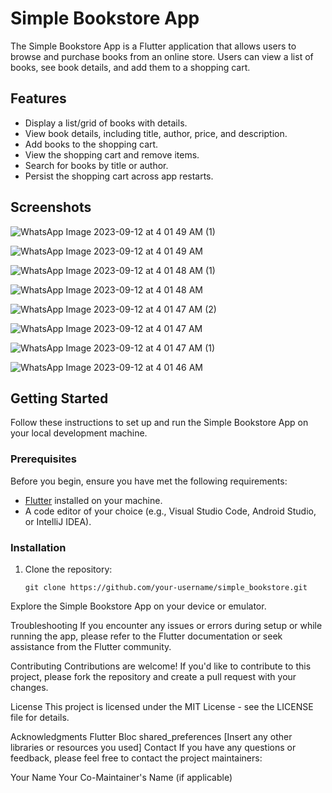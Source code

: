 # Simple Bookstore App

The Simple Bookstore App is a Flutter application that allows users to browse and purchase books from an online store. Users can view a list of books, see book details, and add them to a shopping cart.

## Features

- Display a list/grid of books with details.
- View book details, including title, author, price, and description.
- Add books to the shopping cart.
- View the shopping cart and remove items.
- Search for books by title or author.
- Persist the shopping cart across app restarts.

## Screenshots

![WhatsApp Image 2023-09-12 at 4 01 49 AM (1)](https://github.com/Hassanulhaq52/Simple-Bookstore/assets/81625175/9005485a-fdbf-4705-a772-e100eb6ad0a1)

![WhatsApp Image 2023-09-12 at 4 01 49 AM](https://github.com/Hassanulhaq52/Simple-Bookstore/assets/81625175/bfe56d34-a5d9-46e1-8ebf-f9077ab54f4d)

![WhatsApp Image 2023-09-12 at 4 01 48 AM (1)](https://github.com/Hassanulhaq52/Simple-Bookstore/assets/81625175/9ea03b82-12a5-442d-b1e3-787f85e5b13e)

![WhatsApp Image 2023-09-12 at 4 01 48 AM](https://github.com/Hassanulhaq52/Simple-Bookstore/assets/81625175/b3b8d135-5b62-4b93-9be8-49d3b31d127e)

![WhatsApp Image 2023-09-12 at 4 01 47 AM (2)](https://github.com/Hassanulhaq52/Simple-Bookstore/assets/81625175/6f3857fb-b146-4c3f-a0e3-1e6578a6aad3)

![WhatsApp Image 2023-09-12 at 4 01 47 AM](https://github.com/Hassanulhaq52/Simple-Bookstore/assets/81625175/9e13c43f-485b-4d6e-8c05-04f5b497b230)

![WhatsApp Image 2023-09-12 at 4 01 47 AM (1)](https://github.com/Hassanulhaq52/Simple-Bookstore/assets/81625175/0e029a30-a3a8-4728-81d9-7e1e75f30ba4)

![WhatsApp Image 2023-09-12 at 4 01 46 AM](https://github.com/Hassanulhaq52/Simple-Bookstore/assets/81625175/bb6f3d1c-c20c-4aea-83ae-1e6badc3dc5f)


## Getting Started

Follow these instructions to set up and run the Simple Bookstore App on your local development machine.

### Prerequisites

Before you begin, ensure you have met the following requirements:

- [Flutter](https://flutter.dev/docs/get-started/install) installed on your machine.
- A code editor of your choice (e.g., Visual Studio Code, Android Studio, or IntelliJ IDEA).

### Installation

1. Clone the repository:

   ```shell
   git clone https://github.com/your-username/simple_bookstore.git

Explore the Simple Bookstore App on your device or emulator.

Troubleshooting
If you encounter any issues or errors during setup or while running the app, please refer to the Flutter documentation or seek assistance from the Flutter community.

Contributing
Contributions are welcome! If you'd like to contribute to this project, please fork the repository and create a pull request with your changes.

License
This project is licensed under the MIT License - see the LICENSE file for details.

Acknowledgments
Flutter
Bloc
shared_preferences
[Insert any other libraries or resources you used]
Contact
If you have any questions or feedback, please feel free to contact the project maintainers:

Your Name
Your Co-Maintainer's Name (if applicable)
